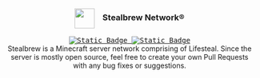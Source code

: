 <div align="center">

<h3><img align="center" height="40" src=""> &nbsp; &nbsp;Stealbrew Network®</h3>


<kbd>
  <a href="https://stealbrew.net/discord">
      <img alt="Static Badge" src="https://img.shields.io/badge/discord-green?labelColor=151B23&color=151B23&style=for-the-badge&logo=discord&logoColor=white" href="#">
  </a>
</kbd>
<kbd>
  <a href="https://stealbrew.net">
      <img alt="Static Badge" src="https://img.shields.io/badge/website-green?labelColor=151B23&color=151B23&style=for-the-badge&logo=firefoxbrowser&logoColor=white" href="#">
  </a>
</kbd>
<br/>
Stealbrew is a Minecraft server network comprising of Lifesteal. Since the server is mostly open source, feel free to create your own Pull Requests with any bug fixes or suggestions.

</div>
